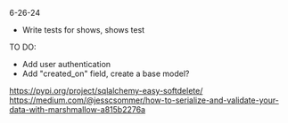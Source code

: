 6-26-24
  - Write tests for shows, shows test

TO DO:
  - Add user authentication
  - Add "created_on" field, create a base model?

https://pypi.org/project/sqlalchemy-easy-softdelete/
https://medium.com/@jesscsommer/how-to-serialize-and-validate-your-data-with-marshmallow-a815b2276a
